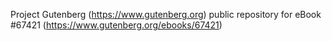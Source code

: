 Project Gutenberg (https://www.gutenberg.org) public repository for eBook #67421 (https://www.gutenberg.org/ebooks/67421)

